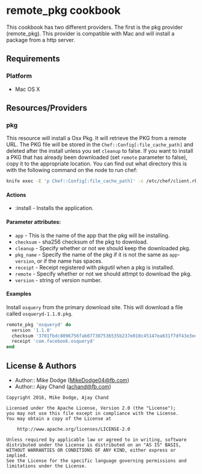 remote_pkg cookbook
============
This cookbook has two different providers.  The first is the pkg provider (remote_pkg).  This provider is compatible with Mac and will install a package from a http server. 

Requirements
------------
### Platform
- Mac OS X

Resources/Providers
-------------------
### pkg

This resource will install a Osx Pkg. It will retrieve the PKG from a remote URL. The PKG file will be stored in the `Chef::Config[:file_cache_path]` and deleted after the install unless you set `cleanup` to false. If you want to install a PKG that has already been downloaded (set `remote` parameter to false), copy it to the appropriate location. You can find out what directory this is with the following command on the node to run chef:

```bash
knife exec -E 'p Chef::Config[:file_cache_path]' -c /etc/chef/client.rb
```

#### Actions
- :install - Installs the application.

#### Parameter attributes:
- `app` - This is the name of the app that the pkg will be installing.
- `checksum` - sha256 checksum of the pkg to download.
- `cleanup` - Specify whether or not we should keep the downloaded pkg.
- `pkg_name` - Specify the name of the pkg if it is not the same as `app`-`version`, or if the name has spaces.
- `receipt` - Receipt registered with pkgutil when a pkg is installed.
- `remote` - Specify whether or not we should attmpt to download the pkg.
- `version` - string of version number.

#### Examples
Install `osquery` from the primary download site. This will download a file called `osqueryd-1.1.0.pkg`.

```ruby
remote_pkg 'osqueryd' do
  version '1.1.0'
  checksum '3701fbdc8096756fab077387536535b237e010c45147ea631f7df43e3e4904e0'
  receipt 'com.facebook.osqueryd'
end
```

License & Authors
-----------------
- Author:: Mike Dodge (MikeDodge04@fb.com)
- Author:: Ajay Chand (achand@fb.com)

```text
Copyright 2016, Mike Dodge, Ajay Chand

Licensed under the Apache License, Version 2.0 (the "License");
you may not use this file except in compliance with the License.
You may obtain a copy of the License at

    http://www.apache.org/licenses/LICENSE-2.0

Unless required by applicable law or agreed to in writing, software
distributed under the License is distributed on an "AS IS" BASIS,
WITHOUT WARRANTIES OR CONDITIONS OF ANY KIND, either express or implied.
See the License for the specific language governing permissions and
limitations under the License.
```
